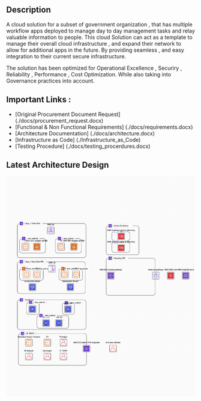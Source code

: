 ## Description
A cloud solution for a subset of government organization , that has multiple workflow apps deployed to manage day to day management tasks and relay valuable information to people. This cloud Solution can act as a template to manage their overall cloud infrastructure , and expand their network to allow for additional apps in the future. By providing seamless , and easy integration to their current secure infrastructure.

The solution has been optimized for Operational Excellence , Securiry , Reliability , Performance , Cost Optimization. While also taking into Governance practices into account.

## Important Links :
- [Original Procurement Document Request] (./docs/procurement_request.docx)
- [Functional & Non Functional Requirements] (./docs/requirements.docx)
- [Architecture Documentation] (./docs/architecture.docx)
- [Infrastructure as Code] (./Infrastructure_as_Code)
- [Testing Procedure] (./docs/testing_procerdures.docx)

## Latest Architecture Design 
![Design System Architecture](./images/architecture.png)
